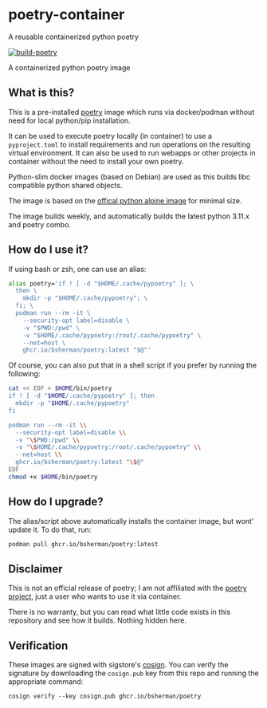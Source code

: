 # poetry-container
A reusable containerized python poetry

[![build-poetry](https://github.com/bsherman/poetry-container/actions/workflows/build.yml/badge.svg)](https://github.com/bsherman/poetry-container/actions/workflows/build.yml)

A containerized python poetry image

## What is this?

This is a pre-installed [poetry](https://python-poetry.org/) image which runs via docker/podman without need for local python/pip installation.

It can be used to execute poetry locally (in container) to use a `pyproject.toml` to install requirements and run operations on the resulting virtual environment. It can also be used to run webapps or other projects in container without the need to install your own poetry.

Python-slim docker images (based on Debian) are used as this builds libc compatible python shared objects.


The image is based on the [offical python alpine image](https://hub.docker.com/_/python) for minimal size.

The image builds weekly, and automatically builds the latest python 3.11.x and poetry combo.

## How do I use it?

If using bash or zsh, one can use an alias:

```bash
alias poetry='if ! [ -d "$HOME/.cache/pypoetry" ]; \
  then \
    mkdir -p "$HOME/.cache/pypoetry"; \
  fi; \
  podman run --rm -it \
    --security-opt label=disable \
    -v "$PWD:/pwd" \
    -v "$HOME/.cache/pypoetry:/root/.cache/pypoetry" \
    --net=host \
    ghcr.io/bsherman/poetry:latest "$@"'
```

Of course, you can also put that in a shell script if you prefer by running the following:

```bash
cat << EOF > $HOME/bin/poetry
if ! [ -d "$HOME/.cache/pypoetry" ]; then
  mkdir -p "$HOME/.cache/pypoetry"
fi

podman run --rm -it \\
  --security-opt label=disable \\
  -v "\$PWD:/pwd" \\
  -v "\$HOME/.cache/pypoetry:/root/.cache/pypoetry" \\
  --net=host \\
  ghcr.io/bsherman/poetry:latest "\$@"
EOF
chmod +x $HOME/bin/poetry
```

## How do I upgrade?
The alias/script above automatically installs the container image, but wont' update it. To do that, run:

```bash
podman pull ghcr.io/bsherman/poetry:latest
```

## Disclaimer

This is not an official release of poetry; I am not affiliated with the [poetry project](https://python-poetry.org/), just a user who wants to use it via container.

There is no warranty, but you can read what little code exists in this repository and see how it builds. Nothing hidden here.

## Verification

These images are signed with sigstore's [cosign](https://docs.sigstore.dev/cosign/overview/). You can verify the signature by downloading the `cosign.pub` key from this repo and running the appropriate command:

    cosign verify --key cosign.pub ghcr.io/bsherman/poetry
